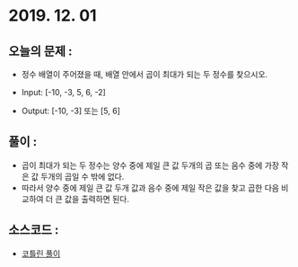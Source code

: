 # 2019. 12. 01 

## 오늘의 문제 : 
- 정수 배열이 주어졌을 때, 배열 안에서 곱이 최대가 되는 두 정수를 찾으시오.

- Input: [-10, -3, 5, 6, -2]

- Output: [-10, -3] 또는 [5, 6]

## 풀이 : 

- 곱이 최대가 되는 두 정수는 양수 중에 제일 큰 값 두개의 곱 또는 음수 중에 가장 작은 값 두개의 곱일 수 밖에 없다. 
- 따라서 양수 중에 제일 큰 값 두개 값과 음수 중에 제일 작은 값을 찾고 곱한 다음 비교하여 더 큰 값을 출력하면 된다. 

## 소스코드 : 

- [코틀린 풀이](../../src/main/kotlin/dev/haenara/mailprogramming/solution/y2019/dec/Solution191201.kt)
